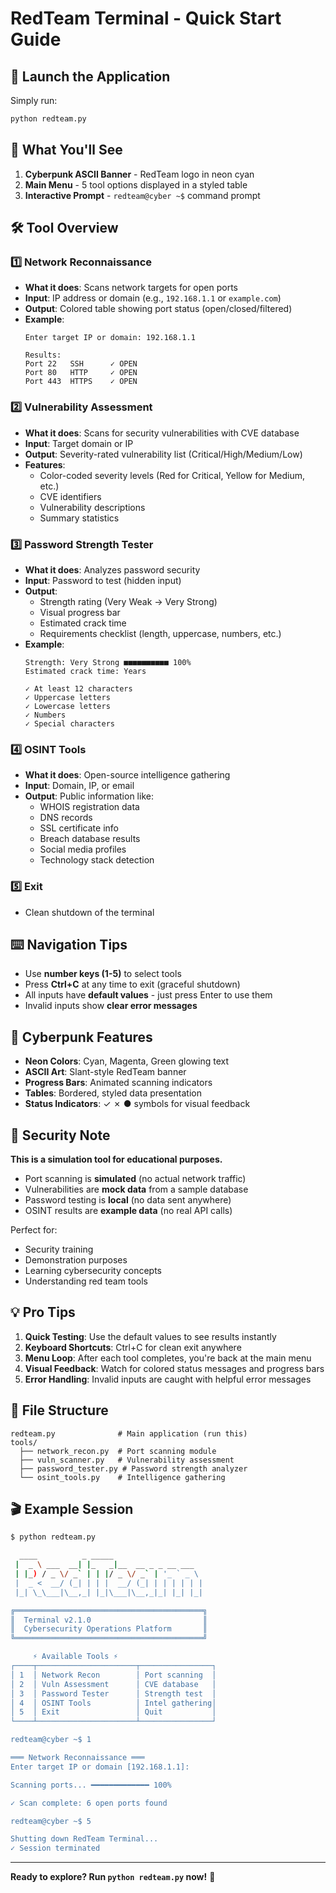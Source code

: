 # RedTeam Terminal - Quick Start Guide

## 🚀 Launch the Application

Simply run:

```bash
python redteam.py
```

## 🎯 What You'll See

1. **Cyberpunk ASCII Banner** - RedTeam logo in neon cyan
2. **Main Menu** - 5 tool options displayed in a styled table
3. **Interactive Prompt** - `redteam@cyber ~$` command prompt

## 🛠️ Tool Overview

### 1️⃣ Network Reconnaissance
- **What it does**: Scans network targets for open ports
- **Input**: IP address or domain (e.g., `192.168.1.1` or `example.com`)
- **Output**: Colored table showing port status (open/closed/filtered)
- **Example**:
  ```
  Enter target IP or domain: 192.168.1.1
  
  Results:
  Port 22   SSH      ✓ OPEN
  Port 80   HTTP     ✓ OPEN
  Port 443  HTTPS    ✓ OPEN
  ```

### 2️⃣ Vulnerability Assessment
- **What it does**: Scans for security vulnerabilities with CVE database
- **Input**: Target domain or IP
- **Output**: Severity-rated vulnerability list (Critical/High/Medium/Low)
- **Features**: 
  - Color-coded severity levels (Red for Critical, Yellow for Medium, etc.)
  - CVE identifiers
  - Vulnerability descriptions
  - Summary statistics

### 3️⃣ Password Strength Tester
- **What it does**: Analyzes password security
- **Input**: Password to test (hidden input)
- **Output**: 
  - Strength rating (Very Weak → Very Strong)
  - Visual progress bar
  - Estimated crack time
  - Requirements checklist (length, uppercase, numbers, etc.)
- **Example**:
  ```
  Strength: Very Strong ■■■■■■■■■■ 100%
  Estimated crack time: Years
  
  ✓ At least 12 characters
  ✓ Uppercase letters
  ✓ Lowercase letters
  ✓ Numbers
  ✓ Special characters
  ```

### 4️⃣ OSINT Tools
- **What it does**: Open-source intelligence gathering
- **Input**: Domain, IP, or email
- **Output**: Public information like:
  - WHOIS registration data
  - DNS records
  - SSL certificate info
  - Breach database results
  - Social media profiles
  - Technology stack detection

### 5️⃣ Exit
- Clean shutdown of the terminal

## ⌨️ Navigation Tips

- Use **number keys (1-5)** to select tools
- Press **Ctrl+C** at any time to exit (graceful shutdown)
- All inputs have **default values** - just press Enter to use them
- Invalid inputs show **clear error messages**

## 🎨 Cyberpunk Features

- **Neon Colors**: Cyan, Magenta, Green glowing text
- **ASCII Art**: Slant-style RedTeam banner
- **Progress Bars**: Animated scanning indicators
- **Tables**: Bordered, styled data presentation
- **Status Indicators**: ✓ ✗ ● symbols for visual feedback

## 🔐 Security Note

**This is a simulation tool for educational purposes.**

- Port scanning is **simulated** (no actual network traffic)
- Vulnerabilities are **mock data** from a sample database
- Password testing is **local** (no data sent anywhere)
- OSINT results are **example data** (no real API calls)

Perfect for:
- Security training
- Demonstration purposes
- Learning cybersecurity concepts
- Understanding red team tools

## 💡 Pro Tips

1. **Quick Testing**: Use the default values to see results instantly
2. **Keyboard Shortcuts**: Ctrl+C for clean exit anywhere
3. **Menu Loop**: After each tool completes, you're back at the main menu
4. **Visual Feedback**: Watch for colored status messages and progress bars
5. **Error Handling**: Invalid inputs are caught with helpful error messages

## 📁 File Structure

```
redteam.py              # Main application (run this)
tools/
  ├── network_recon.py  # Port scanning module
  ├── vuln_scanner.py   # Vulnerability assessment
  ├── password_tester.py # Password strength analyzer
  └── osint_tools.py    # Intelligence gathering
```

## 🎬 Example Session

```bash
$ python redteam.py

  ____          _ _____
 |  _ \ ___  __| |_   _|__  __ _ _ __ ___
 | |_) / _ \/ _` | | |/ _ \/ _` | '_ ` _ \
 |  _ <  __/ (_| | | |  __/ (_| | | | | | |
 |_| \_\___|\__,_| |_|\___|\__,_|_| |_| |_|

╔══════════════════════════════════════════╗
║  Terminal v2.1.0                         ║
║  Cybersecurity Operations Platform       ║
╚══════════════════════════════════════════╝

     ⚡ Available Tools ⚡
┌────┬──────────────────────┬────────────────┐
│ 1  │ Network Recon        │ Port scanning  │
│ 2  │ Vuln Assessment      │ CVE database   │
│ 3  │ Password Tester      │ Strength test  │
│ 4  │ OSINT Tools          │ Intel gathering│
│ 5  │ Exit                 │ Quit           │
└────┴──────────────────────┴────────────────┘

redteam@cyber ~$ 1

═══ Network Reconnaissance ═══
Enter target IP or domain [192.168.1.1]: 

Scanning ports... ━━━━━━━━━━━━━ 100%

✓ Scan complete: 6 open ports found

redteam@cyber ~$ 5

Shutting down RedTeam Terminal...
✓ Session terminated
```

---

**Ready to explore? Run `python redteam.py` now!** 🚀
